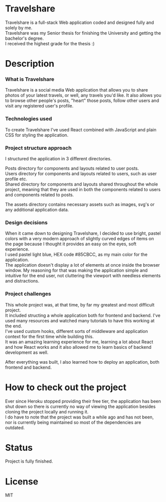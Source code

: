 # Travelshare

Travelshare is a full-stack Web application coded and designed fully and solely by me.  
Travelshare was my Senior thesis for finishing the University and getting the bachelor's degree.  
I received the highest grade for the thesis :)

# Description

### What is Travelshare

Travelshare is a social media Web application that allows you to share photos of your latest travels, or well, any travels you'd like. It also allows you to browse other people's posts, "heart" those posts, follow other users and visit any registered user's profile.

### Technologies used

To create Travelshare I've used React combined with JavaScript and plain CSS for styling the application.

### Project structure approach

I structured the application in 3 different directories.

Posts directory for components and layouts related to user posts.  
Users directory for components and layouts related to users, such as user profile etc.  
Shared directory for components and layouts shared throughout the whole project, meaning that they are used in both the components related to users and components related to posts.

The assets directory contains necessary assets such as images, svg's or any additional application data.

### Design decisions

When it came down to designing Travelshare, I decided to use bright, pastel colors with a very modern approach of slightly curved edges of items on the page because I thought it provides an easy on the eyes, soft experience.  
I used pastel light blue, HEX code #85CBCC, as my main color for the application.  
The application doesn't display a lot of elements at once inside the browser window. My reasoning for that was making the application simple and intuitive for the end user, not cluttering the viewport with needless elements and distractions.

### Project challenges

This whole project was, at that time, by far my greatest and most difficult project.  
It included structing a whole application both for frontend and backend. I've used many resources and watched many tutorials to have this working at the end.  
I've used custom hooks, different sorts of middleware and application context for the first time while building this.  
It was an amazing learning experience for me, learning a lot about React and how React works and it also allowed me to learn basics of backend development as well.

After everything was built, I also learned how to deploy an application, both frontend and backend.

# How to check out the project

Ever since Heroku stopped providing their free tier, the application has been shut down so there is currently no way of viewing the application besides cloning the project locally and running it.  
I do have to note that the project was built a while ago and has not been, nor is currently being maintained so most of the dependencies are outdated.

# Status

Project is fully finished.

# License

MIT
